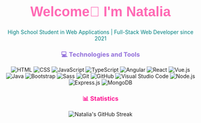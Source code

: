 <div align="center">
<h1 style="color: #ff69b4; font-family: 'Arial', sans-serif; font-size: 36px; text-align: center; margin-top:50px;">Welcome🌟 I'm Natalia</h1>
    <p style="color: #008080;">High School Student in Web Applications | Full-Stack Web Developer since 2021 </p>
</div>

<div align="center">
    <h3 style="color: #9370db;">💻 Technologies and Tools</h3>
    <img alt="HTML" src="https://img.shields.io/badge/HTML5-E34F26?style=for-the-badge&logo=html5&logoColor=white">
    <img alt="CSS" src="https://img.shields.io/badge/CSS3-1572B6?style=for-the-badge&logo=css3&logoColor=white">
    <img alt="JavaScript" src="https://img.shields.io/badge/JavaScript-F7DF1E?style=for-the-badge&logo=javascript&logoColor=black">
    <img alt="TypeScript" src="https://img.shields.io/badge/TypeScript-3178C6?style=for-the-badge&logo=typescript&logoColor=white">
    <img alt="Angular" src="https://img.shields.io/badge/Angular-DD0031?style=for-the-badge&logo=angular&logoColor=white">
    <img alt="React" src="https://img.shields.io/badge/React-20232a?style=for-the-badge&logo=react&logoColor=%2361DAFB">
    <img alt="Vue.js" src="https://img.shields.io/badge/Vue.js-4FC08D?style=for-the-badge&logo=vue.js&logoColor=white">
    <img alt="Java" src="https://img.shields.io/badge/Java-007396?style=for-the-badge&logo=java&logoColor=white">
    <img alt="Bootstrap" src="https://img.shields.io/badge/Bootstrap-7952B3?style=for-the-badge&logo=bootstrap&logoColor=white">
    <img alt="Sass" src="https://img.shields.io/badge/Sass-CC6699?style=for-the-badge&logo=sass&logoColor=white">
    <img alt="Git" src="https://img.shields.io/badge/Git-F05033?style=for-the-badge&logo=git&logoColor=white">
    <img alt="GitHub" src="https://img.shields.io/badge/GitHub-181717?style=for-the-badge&logo=github&logoColor=white">
    <img alt="Visual Studio Code" src="https://img.shields.io/badge/Visual%20Studio%20Code-0078d7?style=for-the-badge&logo=visual-studio-code&logoColor=white">
    <img alt="Node.js" src="https://img.shields.io/badge/Node.js-339933?style=for-the-badge&logo=node.js&logoColor=white">
    <img alt="Express.js" src="https://img.shields.io/badge/Express.js-000000?style=for-the-badge&logo=express&logoColor=white">
    <img alt="MongoDB" src="https://img.shields.io/badge/MongoDB-47A248?style=for-the-badge&logo=mongodb&logoColor=white">
</div>

<div align="center">
    <h3 style="color: #ff1493;">📊 Statistics </h3>
    <img src="https://github-readme-streak-stats.herokuapp.com/?user=NataliaMK2&theme=radical" alt="Natalia's GitHub Streak">
    <br>
  
</div>




